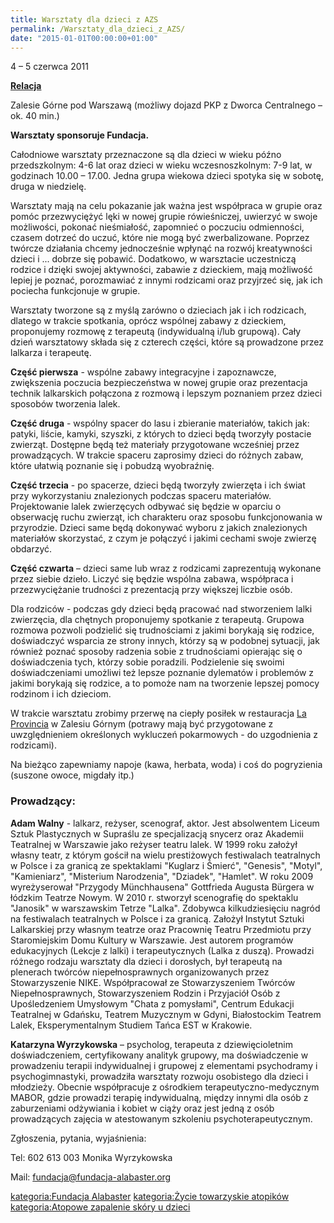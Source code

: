 ```yaml
---
title: Warsztaty dla dzieci z AZS
permalink: /Warsztaty_dla_dzieci_z_AZS/
date: "2015-01-01T00:00:00+01:00"
---
```


4 – 5 czerwca 2011

**[Relacja](http://fundacja-alabaster.org.pl/?p=880)**

Zalesie Górne pod Warszawą (możliwy dojazd PKP z Dworca Centralnego – ok. 40 min.)

**Warsztaty sponsoruje Fundacja.**

Całodniowe warsztaty przeznaczone są dla dzieci w wieku późno przedszkolnym: 4-6 lat oraz dzieci w wieku wczesnoszkolnym: 7-9 lat, w godzinach 10.00 – 17.00. Jedna grupa wiekowa dzieci spotyka się w sobotę, druga w niedzielę.

Warsztaty mają na celu pokazanie jak ważna jest współpraca w grupie oraz pomóc przezwyciężyć lęki w nowej grupie rówieśniczej, uwierzyć w swoje możliwości, pokonać nieśmiałość, zapomnieć o poczuciu odmienności, czasem dotrzeć do uczuć, które nie mogą być zwerbalizowane. Poprzez twórcze działania chcemy jednocześnie wpłynąć na rozwój kreatywności dzieci i ... dobrze się pobawić. Dodatkowo, w warsztacie uczestniczą rodzice i dzięki swojej aktywności, zabawie z dzieckiem, mają możliwość lepiej je poznać, porozmawiać z innymi rodzicami oraz przyjrzeć się, jak ich pociecha funkcjonuje w grupie.

Warsztaty tworzone są z myślą zarówno o dzieciach jak i ich rodzicach, dlatego w trakcie spotkania, oprócz wspólnej zabawy z dzieckiem, proponujemy rozmowę z terapeutą (indywidualną i/lub grupową). Cały dzień warsztatowy składa się z czterech części, które są prowadzone przez lalkarza i terapeutę.

**Część pierwsza** - wspólne zabawy integracyjne i zapoznawcze, zwiększenia poczucia bezpieczeństwa w nowej grupie oraz prezentacja technik lalkarskich połączona z rozmową i lepszym poznaniem przez dzieci sposobów tworzenia lalek.

**Część druga** - wspólny spacer do lasu i zbieranie materiałów, takich jak: patyki, liście, kamyki, szyszki, z których to dzieci będą tworzyły postacie zwierząt. Dostępne będą też materiały przygotowane wcześniej przez prowadzących. W trakcie spaceru zaprosimy dzieci do różnych zabaw, które ułatwią poznanie się i pobudzą wyobraźnię.

**Część trzecia** - po spacerze, dzieci będą tworzyły zwierzęta i ich świat przy wykorzystaniu znalezionych podczas spaceru materiałów. Projektowanie lalek zwierzęcych odbywać się będzie w oparciu o obserwację ruchu zwierząt, ich charakteru oraz sposobu funkcjonowania w przyrodzie. Dzieci same będą dokonywać wyboru z jakich znalezionych materiałów skorzystać, z czym je połączyć i jakimi cechami swoje zwierzę obdarzyć.

**Część czwarta** – dzieci same lub wraz z rodzicami zaprezentują wykonane przez siebie dzieło. Liczyć się będzie wspólna zabawa, współpraca i przezwyciężanie trudności z prezentacją przy większej liczbie osób.

Dla rodziców - podczas gdy dzieci będą pracować nad stworzeniem lalki zwierzęcia, dla chętnych proponujemy spotkanie z terapeutą. Grupowa rozmowa pozwoli podzielić się trudnościami z jakimi borykają się rodzice, doświadczyć wsparcia ze strony innych, którzy są w podobnej sytuacji, jak również poznać sposoby radzenia sobie z trudnościami opierając się o doświadczenia tych, którzy sobie poradzili. Podzielenie się swoimi doświadczeniami umożliwi też lepsze poznanie dylematów i problemów z jakimi borykają się rodzice, a to pomoże nam na tworzenie lepszej pomocy rodzinom i ich dzieciom.

W trakcie warsztatu zrobimy przerwę na ciepły posiłek w restauracja [La Provincia](http://www.facebook.com/laprovincia.zalesiegorne?sk=info) w Zalesiu Górnym (potrawy mają być przygotowane z uwzględnieniem określonych wykluczeń pokarmowych - do uzgodnienia z rodzicami).

Na bieżąco zapewniamy napoje (kawa, herbata, woda) i coś do pogryzienia (suszone owoce, migdały itp.)

### Prowadzący:

**Adam Walny** - lalkarz, reżyser, scenograf, aktor. Jest absolwentem Liceum Sztuk Plastycznych w Supraślu ze specjalizacją snycerz oraz Akademii Teatralnej w Warszawie jako reżyser teatru lalek. W 1999 roku założył własny teatr, z którym gościł na wielu prestiżowych festiwalach teatralnych w Polsce i za granicą ze spektaklami "Kuglarz i Śmierć", "Genesis", "Motyl", "Kamieniarz", "Misterium Narodzenia", "Dziadek", "Hamlet". W roku 2009 wyreżyserował "Przygody Münchhausena" Gottfrieda Augusta Bürgera w łódzkim Teatrze Nowym. W 2010 r. stworzył scenografię do spektaklu "Janosik" w warszawskim Tetrze "Lalka". Zdobywca kilkudziesięciu nagród na festiwalach teatralnych w Polsce i za granicą. Założył Instytut Sztuki Lalkarskiej przy własnym teatrze oraz Pracownię Teatru Przedmiotu przy Staromiejskim Domu Kultury w Warszawie. Jest autorem programów edukacyjnych (Lekcje z lalki) i terapeutycznych (Lalka z duszą). Prowadzi różnego rodzaju warsztaty dla dzieci i dorosłych, był terapeutą na plenerach twórców niepełnosprawnych organizowanych przez Stowarzyszenie NIKE. Współpracował ze Stowarzyszeniem Twórców Niepełnosprawnych, Stowarzyszeniem Rodzin i Przyjaciół Osób z Upośledzeniem Umysłowym "Chata z pomysłami", Centrum Edukacji Teatralnej w Gdańsku, Teatrem Muzycznym w Gdyni, Białostockim Teatrem Lalek, Eksperymentalnym Studiem Tańca EST w Krakowie.

**Katarzyna Wyrzykowska** – psycholog, terapeuta z dziewięcioletnim doświadczeniem, certyfikowany analityk grupowy, ma doświadczenie w prowadzeniu terapii indywidualnej i grupowej z elementami psychodramy i psychogimnastyki, prowadziła warsztaty rozwoju osobistego dla dzieci i młodzieży. Obecnie współpracuje z ośrodkiem terapeutyczno-medycznym MABOR, gdzie prowadzi terapię indywidualną, między innymi dla osób z zaburzeniami odżywiania i kobiet w ciąży oraz jest jedną z osób prowadzących zajęcia w atestowanym szkoleniu psychoterapeutycznym.

Zgłoszenia, pytania, wyjaśnienia:

Tel: 602 613 003 Monika Wyrzykowska

Mail: fundacja@fundacja-alabaster.org

[kategoria:Fundacja Alabaster](/atopedia/kategoria:Fundacja_Alabaster "wikilink") [kategoria:Życie towarzyskie atopików](/atopedia/kategoria:Życie_towarzyskie_atopików "wikilink") [kategoria:Atopowe zapalenie skóry u dzieci](/atopedia/kategoria:Atopowe_zapalenie_skóry_u_dzieci "wikilink")